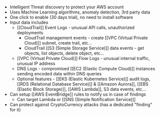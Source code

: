 - Intelligent Threat discovery to protect your AWS account
- Uses Machine Learning algorithms, anomaly detection, 3rd party data
- One click to enable (30 days trial), no need to install software
- Input data includes
	- [[CloudTrail]] Event Logs - unusual API calls, unauthorized deployments
		- CloudTrail management events - create [[VPC (Virtual Private Cloud)]] subnet, create trail, etc...
		- CloudTrail [[S3 (Simple Storage Service)]] data events - get objects, list objects, delete object, etc...
	- [[VPC (Virtual Private Cloud)]] Flow Logs - unusual internal traffic, unusual IP address
	- DNS Logs - compromised [[EC2 (Elastic Compute Cloud)]] instances sending encoded data within DNS queries
	- Optional features - [[EKS (Elastic Kubernetes Service)]] audit logs, [[RDS (Relational Database Service)]] & [[Amazon Aurora]], [[EBS (Elastic Block Storage)]], [[AWS Lambda]], S3 data events, etc...
- Can setup [[AWS EventBridge]] rules to notify us in case of findings
	- Can target Lambda or [[SNS (Simple Notification Service)]]
- Can protect against CryptoCurrency attacks (has a dedicated "finding" for it)